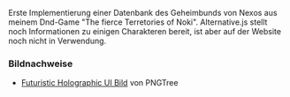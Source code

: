 Erste Implementierung einer Datenbank des Geheimbunds von Nexos aus meinem Dnd-Game "The fierce Terretories of Noki". 
Alternative.js stellt noch Informationen zu einigen Charakteren bereit, ist aber auf der Website noch nicht in Verwendung.

### Bildnachweise
- [Futuristic Holographic UI Bild](https://png.pngtree.com/background/20230827/original/pngtree-futuristic-holographic-user-interface-hud-in-abstract-sci-fi-picture-image_4841932.jpg) von PNGTree
